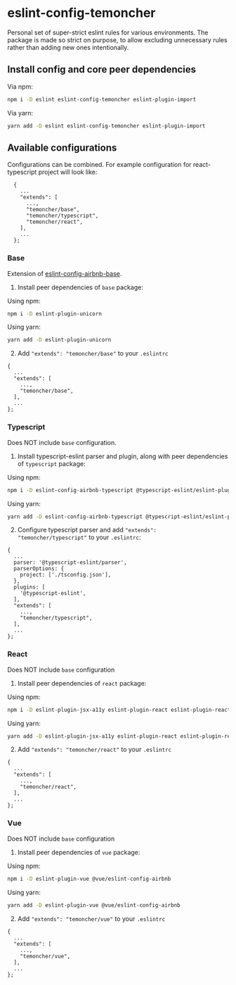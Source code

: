 # eslint-config-temoncher

Personal set of super-strict eslint rules for various environments. The package is made so strict on purpose, to allow excluding unnecessary rules rather than adding new ones intentionally.

## Install config and core peer dependencies

Via npm:

```sh
npm i -D eslint eslint-config-temoncher eslint-plugin-import
```

Via yarn:

```sh
yarn add -D eslint eslint-config-temoncher eslint-plugin-import
```

## Available configurations

Configurations can be combined. For example configuration for react-typescript project will look like:

```
  {
    ...
    "extends": [
      ...,
      "temoncher/base",
      "temoncher/typescript",
      "temoncher/react",
    ],
    ...
  };
```

### Base

Extension of [eslint-config-airbnb-base](https://npmjs.com/eslint-config-airbnb-base).

1. Install peer dependencies of `base` package:

Using npm:

```sh
npm i -D eslint-plugin-unicorn
```

Using yarn:

```sh
yarn add -D eslint-plugin-unicorn
```

2. Add `"extends": "temoncher/base"` to your `.eslintrc`

```
{
  ...
  "extends": [
    ...,
    "temoncher/base",
  ],
  ...
};
```

### Typescript

Does NOT include `base` configuration.

1. Install typescript-eslint parser and plugin, along with peer dependencies of `typescript` package:

Using npm:

```sh
npm i -D eslint-config-airbnb-typescript @typescript-eslint/eslint-plugin @typescript-eslint/parser
```

Using yarn:

```sh
yarn add -D eslint-config-airbnb-typescript @typescript-eslint/eslint-plugin @typescript-eslint/parser
```

2. Configure typescript parser and add `"extends": "temoncher/typescript"` to your `.eslintrc`:

```
{
  ...
  parser: '@typescript-eslint/parser',
  parserOptions: {
    project: ['./tsconfig.json'],
  },
  plugins: [
    '@typescript-eslint',
  ],
  "extends": [
    ...,
    "temoncher/typescript",
  ],
  ...
};
```

### React

Does NOT include `base` configuration

1. Install peer dependencies of `react` package:

Using npm:

```sh
npm i -D eslint-plugin-jsx-a11y eslint-plugin-react eslint-plugin-react-hooks
```

Using yarn:

```sh
yarn add -D eslint-plugin-jsx-a11y eslint-plugin-react eslint-plugin-react-hooks
```

2. Add `"extends": "temoncher/react"` to your `.eslintrc`

```
{
  ...
  "extends": [
    ...,
    "temoncher/react",
  ],
  ...
};
```

### Vue

Does NOT include `base` configuration

1. Install peer dependencies of `vue` package:

Using npm:

```sh
npm i -D eslint-plugin-vue @vue/eslint-config-airbnb
```

Using yarn:

```sh
yarn add -D eslint-plugin-vue @vue/eslint-config-airbnb
```

2. Add `"extends": "temoncher/vue"` to your `.eslintrc`

```
{
  ...
  "extends": [
    ...,
    "temoncher/vue",
  ],
  ...
};
```
